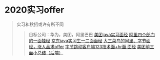 # 2020实习offer
> 实习和秋招或许有所不同
>> 目标公司：华为，美团，阿里巴巴
[美团java实习面经](https://www.nowcoder.com/discuss/374445?type=2)
[阿里四个部门的一面挂经](https://www.nowcoder.com/discuss/381726?type=2)
[京东java实习生一二面面经](https://www.nowcoder.com/discuss/380495?type=2)
[大三菜鸟的阿里、字节面经，涨人品求offer](https://www.nowcoder.com/discuss/385269?type=2)
[字节跳动客户端123技术面+hr面 面经](https://www.nowcoder.com/discuss/385255?type=2)
[美团前三面小总结（后端）](https://www.nowcoder.com/discuss/385204?type=2)
